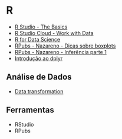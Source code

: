 # R

- [R Studio - The Basics](https://rstudio.cloud/learn/primers/1)
- [R Studio Cloud - Work with Data](https://rstudio.cloud/learn/primers/2)
- [R for Data Science](https://r4ds.had.co.nz/)
- [RPubs - Nazareno - Dicas sobre boxplots](http://rpubs.com/nazareno/dicas-boxplots)
- [RPubs - Nazareno - Inferência parte 1](http://rpubs.com/nazareno/ics-bootstrap1)
- [Introdução ao dplyr](https://www.dadosaleatorios.com.br/post/introdução-ao-dplyr/)

## Análise de Dados

- [Data transformation](https://r4ds.had.co.nz/transform.html)

## Ferramentas

- RStudio
- RPubs
